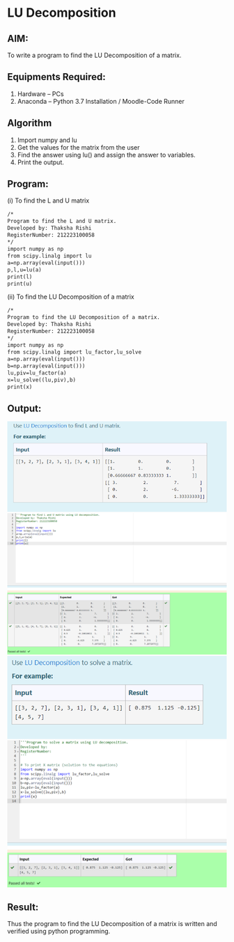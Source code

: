 # LU Decomposition 

## AIM:
To write a program to find the LU Decomposition of a matrix.

## Equipments Required:
1. Hardware – PCs
2. Anaconda – Python 3.7 Installation / Moodle-Code Runner

## Algorithm
1. Import numpy and lu
2. Get the values for the matrix from the user
3. Find the answer using lu() and assign the answer to variables.
4. Print the output.

## Program:
(i) To find the L and U matrix
```
/*
Program to find the L and U matrix.
Developed by: Thaksha Rishi
RegisterNumber: 212223100058
*/
import numpy as np
from scipy.linalg import lu
a=np.array(eval(input()))
p,l,u=lu(a)
print(l)
print(u)
```

(ii) To find the LU Decomposition of a matrix
```
/*
Program to find the LU Decomposition of a matrix.
Developed by: Thaksha Rishi
RegisterNumber: 212223100058
*/
import numpy as np
from scipy.linalg import lu_factor,lu_solve
a=np.array(eval(input()))
b=np.array(eval(input()))
lu,piv=lu_factor(a)
x=lu_solve((lu,piv),b)
print(x)

```

## Output:
![Alt text](<Screenshot 2023-12-31 152650.png>)
![Alt text](<Screenshot 2023-12-31 152715.png>)
![Alt text](<Screenshot 2023-12-31 152738.png>)
![Alt text](<Screenshot 2023-12-31 152757.png>)
## Result:
Thus the program to find the LU Decomposition of a matrix is written and verified using python programming.

